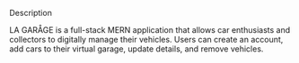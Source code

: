 Description

LA GARÅGE is a full-stack MERN application that allows car enthusiasts and collectors to digitally manage their vehicles. Users can create an account, add cars to their virtual garage, update details, and remove vehicles.

